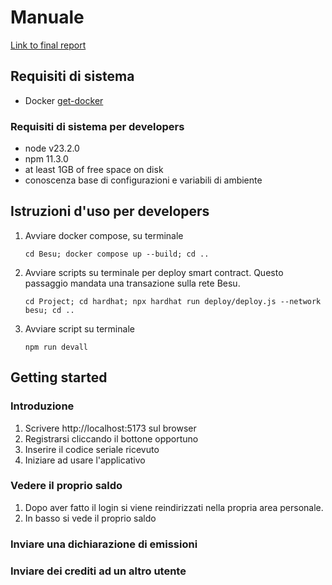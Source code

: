# Manuale

[Link to final report](https://www.overleaf.com/read/mdhwjpjjhsgc#758340)


## Requisiti di sistema
- Docker [get-docker](https://docs.docker.com/get-docker)

### Requisiti di sistema per developers
- node v23.2.0
- npm 11.3.0
- at least 1GB of free space on disk
- conoscenza base di configurazioni e variabili di ambiente

## Istruzioni d'uso per developers
1. Avviare docker compose, su terminale

     `cd Besu; docker compose up --build; cd ..`

2. Avviare scripts su terminale per deploy smart contract. Questo passaggio mandata una transazione sulla rete Besu.

    `cd Project; cd hardhat; npx hardhat run deploy/deploy.js --network besu; cd ..`

3. Avviare script su terminale

    `npm run devall`


## Getting started
### Introduzione

1. Scrivere http://localhost:5173 sul browser
2. Registrarsi cliccando il bottone opportuno
3. Inserire il codice seriale ricevuto
4. Iniziare ad usare l'applicativo

### Vedere il proprio saldo
1. Dopo aver fatto il login si viene reindirizzati nella propria area personale.
2. In basso si vede il proprio saldo

### Inviare una dichiarazione di emissioni


### Inviare dei crediti ad un altro utente


### 
